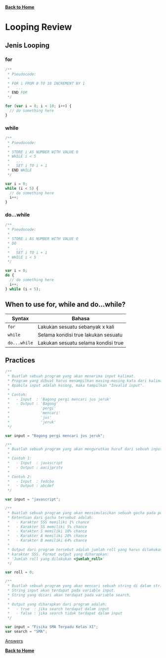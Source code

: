 [**Back to Home**](./../README.md)

# Looping Review

## Jenis Looping

### for

```javascript
/**
 * Pseudocode:
 *
 * FOR i FROM 0 TO 10 INCREMENT BY 1
 *   ...
 * END FOR
 */

for (var i = 0; i < 10; i++) {
  // do something here
}
```

### while

```javascript
/**
 * Pseudocode:
 *
 * STORE i AS NUMBER WITH VALUE 0
 * WHILE i < 5
 *   ...
 *   SET i TO i + 1
 * END WHILE
 */

var i = 0;
while (i < 5) {
  // do something here
  i++;
}
```

### do...while

```javascript
/**
 * Pseudocode:
 *
 * STORE i AS NUMBER WITH VALUE 0
 * DO
 *   ...
 *   SET i TO i + 1
 * WHILE i < 5
 */

var i = 0;
do {
  // do something here
  i++;
} while (i < 5);
```

## When to use for, while and do...while?

| Syntax       | Bahasa                              |
| ------------ | ----------------------------------- |
| `for`        | Lakukan sesuatu sebanyak x kali     |
| `while`      | Selama kondisi true lakukan sesuatu |
| `do...while` | Lakukan sesuatu selama kondisi true |

## Practices

```javascript
/**
 * Buatlah sebuah program yang akan menerima input kalimat.
 * Program yang dibuat harus menampilkan masing-masing kata dari kalimat tersebut ke bawah.
 * Apabila input adalah kosong, maka tampilkan "Invalid input".
 *
 * Contoh:
 *   - Input  : 'Bagong pergi mencari jus jeruk'
 *   - Output : 'Bagong'
 *              'pergi'
 *              'mencari'
 *              'jus'
 *              'jeruk'
 */

var input = "Bagong pergi mencari jus jeruk";
```

```javascript
/**
 * Buatlah sebuah program yang akan mengurutkan huruf dari sebuah input string.
 *
 * Contoh 1:
 *   - Input  : javascript
 *   - Output : aacijprstv
 *
 * Contoh 2:
 *   - Input  : fedcba
 *   - Output : abcdef
 */

var input = "javascript";
```

```javascript
/**
 * Buatlah sebuah program yang akan mensimulasikan sebuah gacha pada permainan.
 * Ketentuan dari gacha tersebut adalah:
 *   - Karakter SSS memiliki 1% chance
 *   - Karakter SS memiliki 5% chance
 *   - Karakter S memiliki 10% chance
 *   - Karakter A memiliki 20% chance
 *   - Karakter B memiliki 64% chance
 *
 * Output dari program tersebut adalah jumlah roll yang harus dilakukan sampai mendapatkan
 * karakter SSS. Format output yang diharapkan:
 * 'Jumlah roll yang dilakukan <jumlah_roll>'
 */

var roll = 0;
```

```javascript
/**
 * Buatlah sebuah program yang akan mencari sebuah string di dalam string.
 * String input akan terdapat pada variable input.
 * String yang dicari akan terdapat pada variable search.
 *
 * Output yang diharapkan dari program adalah:
 *   - true  : jika search terdapat dalam input
 *   - false : jika search tidak terdapat dalam input
 */

var input = "Fisika SMA Terpadu Kelas XI";
var search = "SMA";
```

[Answers](./looping-review-answered.md)

[**Back to Home**](./../README.md)
